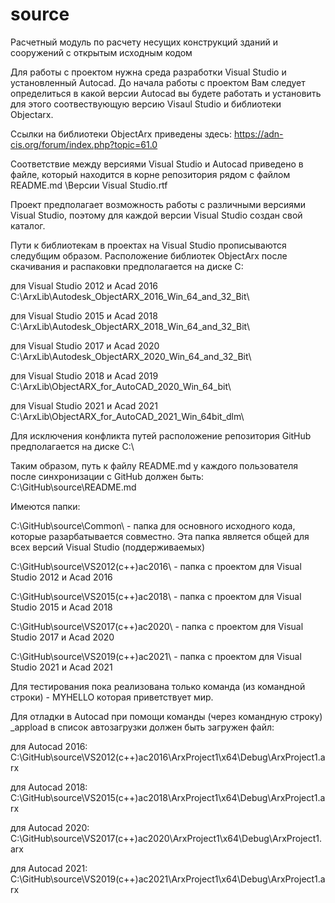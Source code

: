 ﻿# source
Расчетный модуль по расчету несущих конструкций зданий и сооружений с открытым исходным кодом

Для работы с проектом нужна среда разработки Visual Studio и установленный Autocad.
До начала работы с проектом Вам следует определиться в какой версии Autocad вы будете работать и установить для этого соотвествующую версию Visaul Studio и библиотеки Objectarx.

Ссылки на библиотеки ObjectArx приведены здесь:
https://adn-cis.org/forum/index.php?topic=61.0


Соответствие между версиями Visual Studio и Autocad приведено в файле, который находится в корне репозитория рядом с файлом README.md 
\Версии Visual Studio.rtf

Проект предполагает возможность работы с различными версиями Visual Studio, поэтому для каждой версии Visual Studio создан свой каталог.

Пути к библиотекам в проектах на Visual Studio прописываются следубщим образом.
Расположение библиотек ObjectArx после скачивания и распаковки предполагается на диске C:

для Visual Studio 2012 и Acad 2016
C:\ArxLib\Autodesk_ObjectARX_2016_Win_64_and_32_Bit\

для Visual Studio 2015 и Acad 2018
C:\ArxLib\Autodesk_ObjectARX_2018_Win_64_and_32_Bit\

для Visual Studio 2017 и Acad 2020
C:\ArxLib\Autodesk_ObjectARX_2020_Win_64_and_32_Bit\

для Visual Studio 2018 и Acad 2019
C:\ArxLib\ObjectARX_for_AutoCAD_2020_Win_64_bit\

для Visual Studio 2021 и Acad 2021
C:\ArxLib\ObjectARX_for_AutoCAD_2021_Win_64bit_dlm\


Для исключения конфликта путей расположение репозитория GitHub предполагается на диске C:\

Таким образом, путь к файлу README.md у каждого пользователя после синхронизации с GitHub должен быть:
C:\GitHub\source\README.md

Имеются папки:

C:\GitHub\source\Common\ - папка для основного исходного кода, которые разарбатывается совместно. 
                          Эта папка является общей для всех версий Visual Studio (поддерживаемых)

C:\GitHub\source\VS2012(c++)ac2016\ - папка с проектом для Visual Studio 2012 и Acad 2016

C:\GitHub\source\VS2015(c++)ac2018\ - папка с проектом для Visual Studio 2015 и Acad 2018

C:\GitHub\source\VS2017(c++)ac2020\ - папка с проектом для Visual Studio 2017 и Acad 2020

C:\GitHub\source\VS2019(c++)ac2021\ - папка с проектом для Visual Studio 2021 и Acad 2021


Для тестирования пока реализована только команда (из командной строки) -
MYHELLO
которая приветствует мир.


Для отладки в Autocad при помощи команды (через командную строку) _appload
в список автозагрузки должен быть загружен файл:

для Autocad 2016:
C:\GitHub\source\VS2012(c++)ac2016\ArxProject1\x64\Debug\ArxProject1.arx

для Autocad 2018:
C:\GitHub\source\VS2015(c++)ac2018\ArxProject1\x64\Debug\ArxProject1.arx

для Autocad 2020:
C:\GitHub\source\VS2017(c++)ac2020\ArxProject1\x64\Debug\ArxProject1.arx

для Autocad 2021:
C:\GitHub\source\VS2019(c++)ac2021\ArxProject1\x64\Debug\ArxProject1.arx